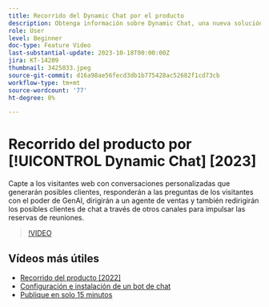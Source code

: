 ```yaml
---
title: Recorrido del Dynamic Chat por el producto
description: Obtenga información sobre Dynamic Chat, una nueva solución de chat diseñada para el marketing y las ventas desde el Adobe.
role: User
level: Beginner
doc-type: Feature Video
last-substantial-update: 2023-10-18T00:00:00Z
jira: KT-14209
thumbnail: 3425033.jpeg
source-git-commit: d16a98ae56fecd3db1b775428ac52682f1cd73cb
workflow-type: tm+mt
source-wordcount: '77'
ht-degree: 0%

---
```



# Recorrido del producto por [!UICONTROL Dynamic Chat] [2023]

Capte a los visitantes web con conversaciones personalizadas que generarán posibles clientes, responderán a las preguntas de los visitantes con el poder de GenAI, dirigirán a un agente de ventas y también redirigirán los posibles clientes de chat a través de otros canales para impulsar las reservas de reuniones.

>[!VIDEO](https://video.tv.adobe.com/v/3425033/?learn=on)

## Vídeos más útiles

* [Recorrido del producto [2022]](product-tour-2022.md)
* [Configuración e instalación de un bot de chat](setup.md)
* [Publique en solo 15 minutos](go-live-in-15-minutes.md)
